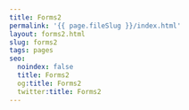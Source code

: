 ```yaml
---
title: Forms2
permalink: '{{ page.fileSlug }}/index.html'
layout: forms2.html
slug: forms2
tags: pages
seo:
  noindex: false
  title: Forms2
  og:title: Forms2
  twitter:title: Forms2
---
```



